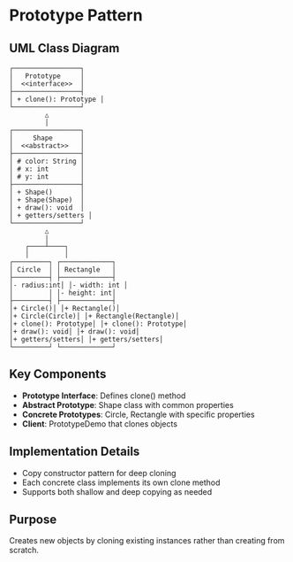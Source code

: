 # Prototype Pattern

## UML Class Diagram

```
┌─────────────────┐
│   Prototype     │
│  <<interface>>  │
├─────────────────┤
│ + clone(): Prototype │
└─────────────────┘
         △
         │
┌─────────────────┐
│     Shape       │
│  <<abstract>>   │
├─────────────────┤
│ # color: String │
│ # x: int        │
│ # y: int        │
├─────────────────┤
│ + Shape()       │
│ + Shape(Shape)  │
│ + draw(): void  │
│ + getters/setters │
└─────────────────┘
         △
         │
    ┌────┴────┐
    │         │
┌─────────┐ ┌─────────────┐
│ Circle  │ │ Rectangle   │
├─────────┤ ├─────────────┤
│- radius:int│ │- width: int │
│         │ │- height: int│
├─────────┤ ├─────────────┤
│+ Circle()│ │+ Rectangle()│
│+ Circle(Circle)│ │+ Rectangle(Rectangle)│
│+ clone(): Prototype│ │+ clone(): Prototype│
│+ draw(): void│ │+ draw(): void│
│+ getters/setters│ │+ getters/setters│
└─────────┘ └─────────────┘
```

## Key Components
- **Prototype Interface**: Defines clone() method
- **Abstract Prototype**: Shape class with common properties
- **Concrete Prototypes**: Circle, Rectangle with specific properties
- **Client**: PrototypeDemo that clones objects

## Implementation Details
- Copy constructor pattern for deep cloning
- Each concrete class implements its own clone method
- Supports both shallow and deep copying as needed

## Purpose
Creates new objects by cloning existing instances rather than creating from scratch.

